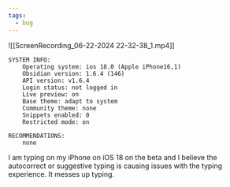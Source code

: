 ```yaml
---
tags:
  - bug
---
```

![[ScreenRecording_06-22-2024 22-32-38_1.mp4]]
```
SYSTEM INFO:
	Operating system: ios 18.0 (Apple iPhone16,1)
	Obsidian version: 1.6.4 (146)
	API version: v1.6.4
	Login status: not logged in
	Live preview: on
	Base theme: adapt to system
	Community theme: none
	Snippets enabled: 0
	Restricted mode: on

RECOMMENDATIONS:
	none
```

I am typing on my iPhone on iOS 18 on the beta and I believe the autocorrect or suggestive typing is causing issues with the typing experience. It messes up typing.